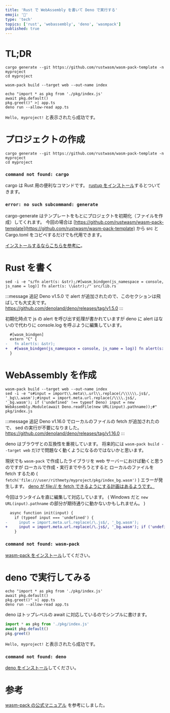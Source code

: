 ```yaml
---
title: 'Rust で WebAssembly を書いて Deno で実行する'
emoji: '🦖'
type: 'tech'
topics: ['rust', 'webassembly', 'deno', 'wasmpack']
published: true
---
```


# TL;DR

```shell
cargo generate --git https://github.com/rustwasm/wasm-pack-template -n myproject
cd myproject

wasm-pack build --target web --out-name index

echo "import * as pkg from './pkg/index.js'
await pkg.default()
pkg.greet()" >| app.ts
deno run --allow-read app.ts
```

`Hello, myproject!` と表示されたら成功です。

# プロジェクトの作成

```shell
cargo generate --git https://github.com/rustwasm/wasm-pack-template -n myproject
cd myproject
```

### `command not found: cargo`

cargo は Rust 用の便利なコマンドです。
[rustup をインストール](https://rustup.rs)するとついてきます。

### `error: no such subcommand: generate`

cargo-generate はテンプレートをもとにプロジェクトを初期化（ファイルを作成）してくれます。
今回の場合は [https://github.com/rustwasm/wasm-pack-template](https://github.com/rustwasm/wasm-pack-template) から src と Cargo.toml をコピペするだけでも代用できます。

[インストールするならこちらを参考に](https://github.com/ashleygwilliams/cargo-generate#installation)。

# Rust を書く

```shell
sed -i -e "s/fn alert(s: &str);/#[wasm_bindgen(js_namespace = console, js_name = log)] fn alert(s: \\&str);/" src/lib.rs
```

:::message
追記
Deno v1.5.0 で alert が追加されたので、このセクションは飛ばしても大丈夫です。  
https://github.com/denoland/deno/releases/tag/v1.5.0
:::

初期化時点で js の alert を呼び出す処理が書かれていますが
deno に alert はないので代わりに console.log を呼ぶように編集しています。

```diff rust
  #[wasm_bindgen]
  extern "C" {
-   fn alert(s: &str);
+   #[wasm_bindgen(js_namespace = console, js_name = log)] fn alert(s: &str);
  }
```

# WebAssembly を作成

```shell
wasm-pack build --target web --out-name index
sed -i -e "s#input = import\\.meta\\.url\\.replace(/\\\\\\.js$/, '_bg\\.wasm');#input = import.meta.url.replace(/\\\\.js$/, '_bg.wasm'); if ('undefined' !== typeof Deno) input = new WebAssembly.Module(await Deno.readFile(new URL(input).pathname));#" pkg/index.js
```

:::message
追記
Deno v1.16.0 でローカルのファイルの fetch が追加されたので、 sed の実行が不要になりました。  
https://github.com/denoland/deno/releases/tag/v1.16.0
:::

deno はブラウザとの互換性を重視しています。
将来的には `wasm-pack build --target web` だけで問題なく動くようになるのではないかと思います。

現状でも `wasm-pack` で作成したライブラリを web サーバーにおけば動くと思うのですが
ローカルで作成・実行までやろうとすると
ローカルのファイルを fetch するため ( `fetch('file:///user/rithmety/myproject/pkg/index_bg.wasm')` ) エラーが発生します。
[deno が file:// を fetch できるようにする計画はあるようです。](https://github.com/denoland/deno/issues/2150)

今回はランタイムを直に編集して対応しています。
( Windows だと `new URL(input).pathname` の部分が期待通りに動かないかもしれません。 )

```diff js
  async function init(input) {
    if (typeof input === 'undefined') {
-     input = import.meta.url.replace(/\.js$/, '_bg.wasm');
+     input = import.meta.url.replace(/\.js$/, '_bg.wasm'); if ('undefined' !== typeof Deno) input = new WebAssembly.Module(await Deno.readFile(new URL(input).pathname));
    }
```

### `command not found: wasm-pack`

[wasm-pack をインストール](https://rustwasm.github.io/wasm-pack/installer/)してください。

# deno で実行してみる

```shell
echo "import * as pkg from './pkg/index.js'
await pkg.default()
pkg.greet()" >| app.ts
deno run --allow-read app.ts
```

deno はトップレベルの await に対応しているのでシンプルに書けます。

```ts
import * as pkg from './pkg/index.js'
await pkg.default()
pkg.greet()
```

`Hello, myproject!` と表示されたら成功です。

### `command not found: deno`

[deno をインストール](https://deno.land/#installation)してください。

# 参考

[wasm-pack の公式マニュアル](https://rustwasm.github.io/docs/wasm-pack/introduction.html) を参考にしました。
